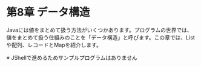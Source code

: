 # 第8章 データ構造
Javaには値をまとめて扱う方法がいくつかあります。プログラムの世界では、値をまとめて扱う仕組みのことを「データ構造」と呼びます。この章では、Listや配列、レコードとMapを紹介します。

※ JShellで進めるためサンプルプログラムはありません

